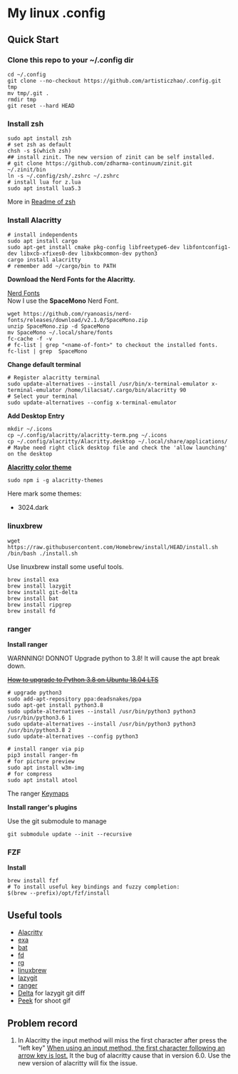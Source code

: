 # My linux .config

## Quick Start

### Clone this repo to your ~/.config dir

```shell
cd ~/.config
git clone --no-checkout https://github.com/artisticzhao/.config.git tmp
mv tmp/.git .
rmdir tmp
git reset --hard HEAD
```

### Install zsh

```shell
sudo apt install zsh
# set zsh as default
chsh -s $(which zsh)
## install zinit. The new version of zinit can be self installed.
# git clone https://github.com/zdharma-continuum/zinit.git ~/.zinit/bin
ln -s ~/.config/zsh/.zshrc ~/.zshrc
# install lua for z.lua
sudo apt install lua5.3
```

More in [Readme of zsh](zsh/README.md)

### Install Alacritty

```shell
# install independents
sudo apt install cargo
sudo apt-get install cmake pkg-config libfreetype6-dev libfontconfig1-dev libxcb-xfixes0-dev libxkbcommon-dev python3
cargo install alacritty
# remember add ~/cargo/bin to PATH
```

**Download the Nerd Fonts for the Alacritty.**

[Nerd Fonts](https://www.nerdfonts.com/font-downloads)  
Now I use the **SpaceMono** Nerd Font.
```shell
wget https://github.com/ryanoasis/nerd-fonts/releases/download/v2.1.0/SpaceMono.zip
unzip SpaceMono.zip -d SpaceMono
mv SpaceMono ~/.local/share/fonts
fc-cache -f -v
# fc-list | grep "<name-of-font>" to checkout the installed fonts.
fc-list | grep  SpaceMono
```

**Change default terminal**

```shell
# Register alacritty terminal
sudo update-alternatives --install /usr/bin/x-terminal-emulator x-terminal-emulator /home/lilacsat/.cargo/bin/alacritty 90
# Select your terminal
sudo update-alternatives --config x-terminal-emulator
```

**Add Desktop Entry**

```shell
mkdir ~/.icons
cp ~/.config/alacritty/alacritty-term.png ~/.icons
cp ~/.config/alacritty/Alacritty.desktop ~/.local/share/applications/
# Maybe need right click desktop file and check the 'allow launching' on the desktop
```

**[Alacritty color theme](https://github.com/rajasegar/alacritty-themes)**

```shell
sudo npm i -g alacritty-themes
```

Here mark some themes:
- 3024.dark

### linuxbrew

```shell
wget https://raw.githubusercontent.com/Homebrew/install/HEAD/install.sh
/bin/bash ./install.sh
```

Use linuxbrew install some useful tools.

```shell
brew install exa
brew install lazygit
brew install git-delta
brew install bat
brew install ripgrep
brew install fd
```

### ranger

**Install ranger**

WARNNING! DONNOT Upgrade python to 3.8! It will cause the apt break down.

~~[How to upgrade to Python 3.8 on Ubuntu 18.04 LTS](https://www.itsupportwale.com/blog/how-to-upgrade-to-python-3-8-on-ubuntu-18-04-lts/)~~
```
# upgrade python3
sudo add-apt-repository ppa:deadsnakes/ppa
sudo apt-get install python3.8
sudo update-alternatives --install /usr/bin/python3 python3 /usr/bin/python3.6 1
sudo update-alternatives --install /usr/bin/python3 python3 /usr/bin/python3.8 2
sudo update-alternatives --config python3
```

```shell
# install ranger via pip
pip3 install ranger-fm
# for picture preview
sudo apt install w3m-img
# for compress
sudo apt install atool
```

The ranger [Keymaps](ranger/README.md)

**Install ranger's plugins**

Use the git submodule to manage 

```shell
git submodule update --init --recursive
```

### FZF

**Install**
```
brew install fzf
# To install useful key bindings and fuzzy completion:
$(brew --prefix)/opt/fzf/install
```

## Useful tools

- [Alacritty](https://github.com/alacritty/alacritty)
- [exa](https://github.com/ogham/exa)
- [bat](https://github.com/sharkdp/bat)
- [fd](https://github.com/sharkdp/fd)
- [rg](https://github.com/BurntSushi/ripgrep)
- [linuxbrew](https://docs.brew.sh/Homebrew-on-Linux)
- [lazygit](https://github.com/jesseduffield/lazygit)
- [ranger](https://github.com/ranger/ranger)
- [Delta](https://github.com/dandavison/delta) for lazygit git diff
- [Peek](https://github.com/phw/peek) for shoot gif

## Problem record

1. In Alacritty the input method will miss the first character after press the "left key"
    [When using an input method, the first character following an arrow key is lost.](https://github.com/alacritty/alacritty/issues/4588)
    It the bug of alacritty cause that in version 6.0. Use the new version of alacritty will fix the issue.

